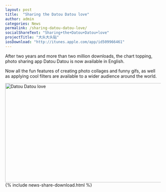 ```yaml
---
layout: post
title:  "Sharing the Datou Datou love"
author: admin
categories: News
permalink: /sharing-datou-datou-love/
socialShareText: "Sharing+the+Datou+Datou+love"
projectTitle: "大头大头贴"
iosDownload: "http://itunes.apple.com/app/id509966461"
---
```

After two years and more than two million downloads, the chart topping, photo sharing app Datou Datou is now available in English.

Now all the fun features of creating photo collages and funny gifs, as well as  applying cool filters are  available to a wider audience around the world.

<img alt="Datou Datou love" src="{{ site.prepend_assetsurl }}2014/09/DatouENfornews.jpg" width="700" height="321">
<!--more-->
{% include news-share-download.html %}
